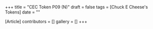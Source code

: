 +++
title = "CEC Token P09 (N)"
draft = false
tags = [Chuck E Cheese's Tokens]
date = ""

[Article]
contributors = []
gallery = []
+++